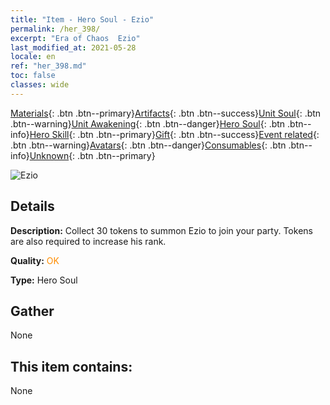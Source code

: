```yaml
---
title: "Item - Hero Soul - Ezio"
permalink: /her_398/
excerpt: "Era of Chaos  Ezio"
last_modified_at: 2021-05-28
locale: en
ref: "her_398.md"
toc: false
classes: wide
---
```

 [Materials](/Items/){: .btn .btn--primary}[Artifacts](/Items/Artifacts/){: .btn .btn--success}[Unit Soul](/Items/UnitSoul/){: .btn .btn--warning}[Unit Awakening](/Items/UnitAwakening/){: .btn .btn--danger}[Hero Soul](/Items/HeroSoul/){: .btn .btn--info}[Hero Skill](/Items/HeroSkill/){: .btn .btn--primary}[Gift](/Items/Gift/){: .btn .btn--success}[Event related](/Items/Events/){: .btn .btn--warning}[Avatars](/Items/Avatars/){: .btn .btn--danger}[Consumables](/Items/Consumables/){: .btn .btn--info}[Unknown](/Items/Unknown/){: .btn .btn--primary}

 ![Ezio](/images/h/h_Ezio.jpg)

## Details
 **Description:** Collect 30 tokens to summon Ezio to join your party. Tokens are also required to increase his rank.

 **Quality:** <span style="color: #FF8C00">OK</span>

 **Type:** Hero Soul

## Gather

  None

## This item contains:

  None

